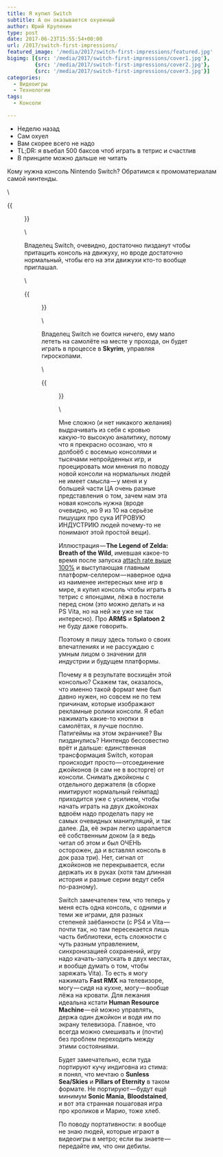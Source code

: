 ```yaml
---
title: Я купил Switch
subtitle: А он оказывается охуенный
author: Юрий Крупенин
type: post
date: 2017-06-23T15:55:54+00:00
url: /2017/switch-first-impressions/
featured_image: '/media/2017/switch-first-impressions/featured.jpg'
bigimg: [{src: '/media/2017/switch-first-impressions/cover1.jpg'},
         {src: '/media/2017/switch-first-impressions/cover2.jpg'},
         {src: '/media/2017/switch-first-impressions/cover3.jpg'}]
categories:
  - Видеоигры
  - Технологии
tags:
  - Консоли

---
```

  * Неделю назад
  * Сам охуел
  * Вам скорее всего не надо
  * TL;DR: я въебал 500 баксов чтоб играть в тетрис и счастлив
  * В принципе можно дальше не читать

Кому нужна консоль Nintendo Switch? Обратимся к промоматериалам самой нинтенды.

\

{{<figure src="/media/2017/switch-first-impressions/ad1.jpg"
   caption="Изображено выше: вещи, которые не случаются.">}}

\

Владелец Switch, очевидно, достаточно пизданут чтобы притащить консоль на движуху, но вроде достаточно нормальный, чтобы его на эти движухи кто-то вообще приглашал.

\

{{<figure src="/media/2017/switch-first-impressions/ad2.jpg"
   caption="Не-а.">}}

\

Владелец Switch не боится ничего, ему мало лететь на самолёте на месте у прохода, он будет играть в процессе в **Skyrim**, управляя гироскопами.

\

{{<figure src="/media/2017/switch-first-impressions/ad3.jpg"
   caption="Nope.">}}

\

Мне сложно (и нет никакого желания) выдрачивать из себя с кровью какую-то высокую аналитику, потому что я прекрасно осознаю, что я долбоёб с восемью консолями и тысячами непройденных игр, и проецировать мои мнения по поводу новой консоли на нормальных людей не имеет смысла — у меня и у большей части ЦА очень разные представления о том, зачем нам эта новая консоль нужна (вроде очевидно, но 9 из 10 на серьёзе пишущих про сука ИГРОВУЮ ИНДУСТРИЮ людей почему-то не понимают этой простой вещи).

Иллюстрация — **The Legend of Zelda: Breath of the Wild**, имевшая какое-то время после запуска [attach rate выше 100%][1] и выступающая главным платформ-селлером — наверное одна из наименее интересных мне игр в мире, я купил консоль чтобы играть в тетрис с японцами, лёжа в постели перед сном (это можно делать и на PS Vita, но на ней же уже не так интересно). Про **ARMS** и **Splatoon 2** не буду даже говорить.

Поэтому я пишу здесь только о своих впечатлениях и не рассуждаю с умным лицом о значении для индустрии и будущем платформы.

Почему я в результате восхищён этой консолью? Скажем так, оказалось, что именно такой формат мне был давно нужен, но совсем не по тем причинам, которые изображают рекламные ролики консоли. Я ебал нажимать какие-то кнопки в самолётах, я лучше посплю. Патигеймы на этом экранчике? Вы пизданулись? Нинтендо бессовестно врёт и дальше: единственная трансформация Switch, которая происходит просто — отсоединение джойконов (я сам не в восторге) от консоли. Снимать джойконы с отдельного держателя (в сборке имитируют нормальный геймпад) приходится уже с усилием, чтобы начать играть на двух джойконах вдвоём надо проделать пару не самых очевидных манипуляций, и так далее. Да, её экран легко царапается её собственным доком (а я ведь читал об этом и был ОЧЕНЬ осторожен, да и вставлял консоль в док раза три). Нет, сигнал от джойконов не перекрывается, если держать их в руках (хотя там длинная история и разные серии ведут себя по-разному).

Switch замечателен тем, что теперь у меня есть одна консоль, с одними и теми же играми, для разных степеней заёбанности (с PS4 и Vita — почти так, но там пересекается лишь часть библиотеки, есть сложности с чуть разным управлением, синхронизацией сохранений, игру надо качать-запускать в двух местах, и вообще думать о том, чтобы заряжать Vita). То есть я могу нажимать **Fast RMX** на телевизоре, могу — сидя на кухне, могу — вообще лёжа на кровати. Для лежания идеальна кстати **Human Resource Machine** — ей можно управлять, держа один джойкон и водя им по экрану телевизора. Главное, что всегда можно смешивать и (почти) без проблем переходить между этими состояниями.

Будет замечательно, если туда портируют кучу индиговна из стима: я понял, что мечтаю о **Sunless Sea/Skies** и **Pillars of Eternity** в таком формате. Не портируют — будут ещё минимум **Sonic Mania**, **Bloodstained**, и вот эта странная пошаговая игра про кроликов и Марио, тоже хлеб.

По поводу портативности: я вообще не знаю людей, которые играют в видеоигры в метро; если вы знаете — передайте им, что они дебилы.

[1]: https://www.theverge.com/2017/4/13/15296874/nintendo-switch-zelda-sales-numbers-us

